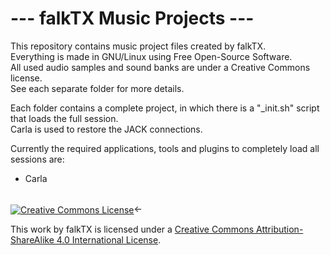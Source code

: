 # ---  falkTX Music Projects  ---

This repository contains music project files created by falkTX.<br/>
Everything is made in GNU/Linux using Free Open-Source Software.<br/>
All used audio samples and sound banks are under a Creative Commons license.<br/>
See each separate folder for more details.

Each folder contains a complete project, in which there is a "_init.sh" script that loads the full session.<br/>
Carla is used to restore the JACK connections.

Currently the required applications, tools and plugins to completely load all sessions are:<br/>
 - Carla

<br/>

<a rel="license" href="http://creativecommons.org/licenses/by-sa/4.0/deed.en_US">
<img alt="Creative Commons License" style="border-width:0;vertical-align:middle;" src="http://i.creativecommons.org/l/by-sa/4.0/88x31.png"/></a><-

This
<span xmlns:dct="http://purl.org/dc/terms/" href="http://purl.org/dc/dcmitype/Sound" rel="dct:type">work</span>
by
<span xmlns:cc="http://creativecommons.org/ns#" property="cc:attributionName">falkTX</span>
is licensed under a
<a rel="license" href="http://creativecommons.org/licenses/by-sa/4.0/deed.en_US">
Creative Commons Attribution-ShareAlike 4.0 International License</a>.
